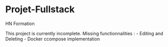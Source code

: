 # Projet-Fullstack
HN Formation

This project is currently incomplete. Missing functionnalities :
    - Editing and Deleting
    - Docker ccompose implementation 